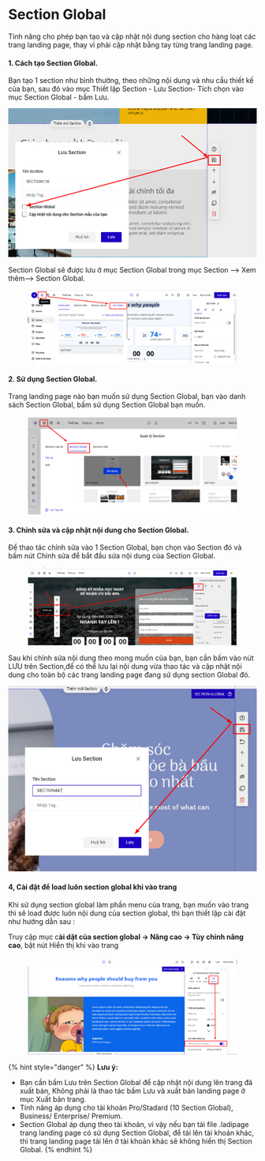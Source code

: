 # Section Global

Tính năng cho phép bạn tạo và cập nhật nội dung section cho hàng loạt các trang landing page, thay vì phải cập nhật bằng tay từng trang landing page.

#### 1. Cách tạo Section Global.

Bạn tạo 1 section như bình thường, theo những nội dung và nhu cầu thiết kế của bạn, sau đó vào mục Thiết lập Section - Lưu Section- Tích chọn vào mục Section Global - bấm Lưu.

![](<../../.gitbook/assets/image (1087).png>)

Section Global sẽ được lưu ở mục Section Global trong mục Section --> Xem thêm--> Section Global.

<figure><img src="../../.gitbook/assets/section global.png" alt=""><figcaption></figcaption></figure>

#### 2. Sử dụng Section Global.

Trang landing page nào bạn muốn sử dụng Section Global, bạn vào danh sách Section Global, bấm sử dụng Section Global bạn muốn.

<figure><img src="../../.gitbook/assets/section global 2.png" alt=""><figcaption></figcaption></figure>

#### 3. Chỉnh sửa và cập nhật nội dung cho Section Global.

Để thao tác chỉnh sửa vào 1 Section Global, bạn chọn vào Section đó và bấm nút Chỉnh sửa để bắt đầu sửa nội dung của Section Global.

<figure><img src="../../.gitbook/assets/section global 3 (1).png" alt=""><figcaption></figcaption></figure>

Sau khi chỉnh sửa nội dung theo mong muốn của bạn, bạn cần bấm vào nút LƯU trên Section,để có thể lưu lại nội dung vừa thao tác và cập nhật nội dung cho toàn bộ các trang landing page đang sử dụng section Global đó.

![](<../../.gitbook/assets/image (1156).png>)

#### 4, Cài đặt để load luôn section global khi vào trang

&#x20;Khi sử dụng section global làm phần menu của trang, bạn muốn vào trang thì sẽ load được luôn nội dung của section global, thì bạn thiết lập cài đặt như hướng dẫn sau :&#x20;

Truy cập mục c**ài dặt của section global -> Nâng cao -> Tùy chỉnh nâng cao**, bật nút Hiển thị khi vào trang&#x20;

<figure><img src="../../.gitbook/assets/image (1188).png" alt=""><figcaption></figcaption></figure>

{% hint style="danger" %}
**Lưu ý:**&#x20;

* Bạn cần bấm Lưu trên Section Global để cập nhật nội dung lên trang đã xuất bản, Không phải là thao tác bấm Lưu và xuất bản landing page ở mục Xuất bản trang.
* Tính năng áp dụng cho tài khoản Pro/Stadard (10 Section Global), Business/ Enterprise/ Premium.
* Section Global áp dụng theo tài khoản, vì vậy nếu bạn tải file .ladipage trang landing page có sử dụng Section Global, để tải lên tài khoản khác, thì trang landing page tải lên ở tài khoản khác sẽ không hiển thị Section Global.
{% endhint %}
